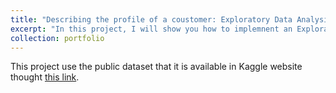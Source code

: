 ```yaml
---
title: "Describing the profile of a coustomer: Exploratory Data Analysis (EDA)"
excerpt: "In this project, I will show you how to implemnent an Exploratory Data Analsysi (EDA). Our main objective is to resolve the question about the dataset."
collection: portfolio
---
```


This project use the public dataset that it is available in Kaggle website thought [this link](https://www.kaggle.com/datasets/gabrielpmaia1323/data-set-open-finance-credit-card). 

 <!--- coment 
 ``` bash 
 import pandas as pd
 return()
``` --> 
